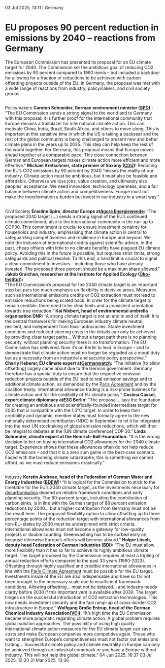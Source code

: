 03 Jul 2025, 13:11
| 
Germany
# EU proposes 90 percent reduction in emissions by 2040 – reactions from Germany
The European Commission has presented its proposal for an EU climate target for 2040. The Commission set the ambitious goal of reducing CO2 emissions by 90 percent compared to 1990 levels – but included a backdoor for allowing for a fraction of reductions to be achieved with carbon offsetting projects outside of the EU. In Germany, the proposal was met with a wide range of reactions from industry, policymakers, and civil society groups.
## 
Policymakers
**Carsten Schneider, German environment minister ([SPD](https://www.cleanenergywire.org/experts/spd-social-democratic-party)) :**
“The EU Commission sends a strong signal to the world and to Germany with this proposal. It is further proof for the international community that Europe remains a trailblazer for international climate action. This can motivate China, India, Brazil, South Africa, and others to move along. This is important at this sensitive time in which the US is taking a backseat and the rest of the global community is being challenged to present new and better climate plans in the years up to 2035. This step can help keep the rest of the world together. For Germany, this proposal means that Europe moves ahead together at a comparable pace. This close connection between German and European targets makes climate action more efficient and more effective.”
**Michael Kretschmer, state premier of Saxony ([CDU](https://www.cleanenergywire.org/experts/cdu-christian-democratic-union)):**
Reducing the EU’s CO2 emissions by 90 percent by 2040 “misses the reality of our industry. Climate action must be ambitious, but it must also be feasible and affordable. Otherwise we lose jobs, value creation, and ultimately also peoples’ acceptance. We need innovation, technology openness, and a fair balance between climate action and competitiveness. Europe must not make the transformation a burden but invest in our industry in a smart way.”
## 
Civil Society
****Émeline Spire, director Europe at[Agora Energiewende](https://www.cleanenergywire.org/experts/agora-energiewende):****
“The proposed 2040 target (...) sends a strong signal of the EU’s continued climate commitment, also to the international community in the run-up to COP30. This commitment is crucial to ensure investment certainty for households and industry, emphasising that climate action is central to safeguarding competitiveness and resilience in Europe and beyond. We note the inclusion of international credits against scientific advice. In the past, cheap offsets with little to no climate benefits have plagued EU climate policy. Avoiding this in the future is possible, but requires strict limits, strong safeguards and political resolve. To this end, a hard limit is crucial to signal a clear commitment to investors – including those who have already invested. The proposed three percent should be a maximum share allowed." 
**Jakob Graichen, researcher at the Institute for Applied Ecology ([Öko-Institut](https://www.cleanenergywire.org/experts/institute-applied-ecology)):**   
“The EU Commission’s proposal for the 2040 climate target is an important step but puts too much emphasis on flexibility in decisive areas. Measures such as international emissions credits or CO2 extraction must not lead to emission reductions being scaled back. In order for the climate target to remain credible, there need to be clear limits and a consistent orientation towards true reduction.” 
**Kai Niebert, head of environmental umbrella organisation DNR:**
“A strong climate target is not an end in and of itself. It is the central framework for making European industry climate neutral, resilient, and independent from fossil autocracies. Stable investment conditions and reduced steering costs in the details can only be achieved by providing clear target paths… Without a target path there is no planning security, without planning security there is no transformation. The EU Commission has delivered. Now it’s on Berlin to lead in Europe – and to demonstrate that climate action must no longer be regarded as a moral duty but as a necessity from an industrial and security policy perspective.” 
**Charly Heberer, EU climate expert at[Germanwatch](https://www.cleanenergywire.org/experts/germanwatch):**
“The initiative [to allow offsetting] largely came about due to the German government. Germany therefore has a special duty to ensure that the respective emission reduction projects outside of the EU lead to real emission savings and to additional climate action, as demanded by the [Paris Agreement](https://www.cleanenergywire.org/glossary/letter_p#paris_agreement) and by the coalition treaty. International allowance trading is a risk-prone business for climate action and for the credibility of EU climate policy.”
**Cosima Cassel, expert climate diplomacy at[E3G](https://www.cleanenergywire.org/experts/e3g-third-generation-environmentalism) Berlin:**
“The proposal… lays the foundation for creating an ambitious and scientifically-founded intermediate target for 2035 that is compatible with the 1.5°C target. In order to keep their credibility and dynamic, member states must formally agree to the new nationally determined contribution (NDC) in September to let it be integrated into the next UN stocktaking of global emission reductions, which will then be integral to debates at the [UN climate conference] COP 30.”
**Linda Schneider, climate expert at the Heinrich-Böll-Foundation:**
“It is the wrong decision to bet on buying international CO2 allowances for the 2040 climate target. Experience shows that these allowances often do not help reduce CO2 emissions – and that it is a zero sum game in the best-case scenario. Faced with the looming climate catastrophe, this is something we cannot afford, as we must reduce emissions drastically.”
## 
Industry
**Kerstin Andreae, head of the Federation of German Water and Energy Industries ([BDEW](https://www.cleanenergywire.org/experts/bdew-german-association-energy-and-water-industries)):**
“It is logical for the Commission to stick to the timetable for the EU’s 2040 climate target, as the investments necessary for [decarbonisation](https://www.cleanenergywire.org/glossary/letter_d#decarbonisation) depend on reliable framework conditions and early planning security. The 90-percent target, including the contribution of carbon sinks, is in line with the German target of 88 percent emission reductions by 2040… but a higher contribution from Germany must not be the result here. The proposed flexibility option to allow offsetting up to three percentage points of the reduction target with international allowances from non-EU-states by 2036 must be underpinned with strict criteria. International allowances must not become a gateway for low-quality projects or double counting. Greenwashing has to be curbed early on, because otherwise Europe’s efforts will become absurd.” 
**Holger Lösch, deputy head Federation of German Industries ([BDI](https://www.cleanenergywire.org/experts/bdi-federation-german-industries)):**
“The EU must allow more flexibility than it has so far to achieve its highly ambitious climate target. The target proposed by the Commission requires at least a tripling of annual reduction efforts compared to the past 33 years (1990-2023). Offsetting through highly qualified and credible international allowances in line with the [Paris Climate Agreement](https://www.cleanenergywire.org/glossary/letter_p#paris_climate_agreement) must be possible for the EU target. Investments inside of the EU are also indispensable and have so far not been brought to the necessary scale due to insufficient framework conditions. Allowing offsetting… must not be delayed… and industry needs clarity before 2030 if this important vent is available after 2030. The target hinges on the successful introduction of CO2 extraction technologies. This now needs investment security and the fast ramp-up of cross-border CO2 infrastructure in Europe.”
**Wolfgang Große Entrup, head of the German Chemical Industry Association([VCI](https://www.cleanenergywire.org/experts/vci-german-chemicals-industry-association)):**
“It’s high time the EU Commission became more pragmatic regarding climate action. A global problem requires global solution approaches. The possibility of using high quality international climate action measures for the EU climate target can save costs and make European companies more competitive again. Those who want to strengthen Europe’s competitiveness must not factor out emissions trading… Successful climate policy and climate neutrality in Europe can only be achieved through an industrial comeback or you have a Europe without industry. This will not help the global climate.”
04 Jun 2025, 16:37
03 Jul 2025, 12:30
31 Mar 2025, 13:36